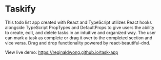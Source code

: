 # Taskify

This todo list app created with React and TypeScript utilizes React hooks alongside TypeScript PropTypes and DefaultProps to give users the ability to create, edit, and delete tasks in an intuitive and organized way. The user can mark a task as complete or drag it over to the completed section and vice versa. Drag and drop functionality powered by react-beautiful-dnd.

View live demo: https://reginaldwong.github.io/task-app
